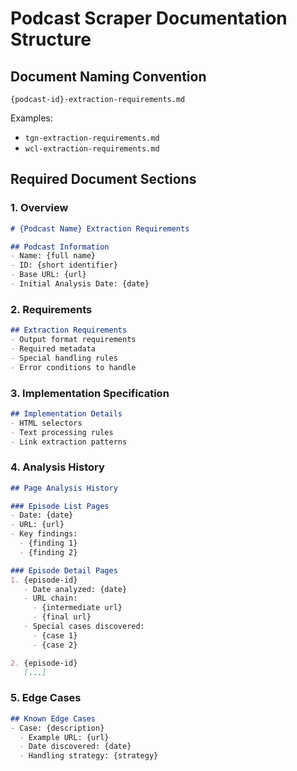 # Podcast Scraper Documentation Structure

## Document Naming Convention
`{podcast-id}-extraction-requirements.md`

Examples:
- `tgn-extraction-requirements.md`
- `wcl-extraction-requirements.md`

## Required Document Sections

### 1. Overview
```markdown
# {Podcast Name} Extraction Requirements

## Podcast Information
- Name: {full name}
- ID: {short identifier}
- Base URL: {url}
- Initial Analysis Date: {date}
```

### 2. Requirements
```markdown
## Extraction Requirements
- Output format requirements
- Required metadata
- Special handling rules
- Error conditions to handle
```

### 3. Implementation Specification
```markdown
## Implementation Details
- HTML selectors
- Text processing rules
- Link extraction patterns
```

### 4. Analysis History
```markdown
## Page Analysis History

### Episode List Pages
- Date: {date}
- URL: {url}
- Key findings:
  - {finding 1}
  - {finding 2}

### Episode Detail Pages
1. {episode-id}
   - Date analyzed: {date}
   - URL chain:
     - {intermediate url}
     - {final url}
   - Special cases discovered:
     - {case 1}
     - {case 2}

2. {episode-id}
   [...]
```

### 5. Edge Cases
```markdown
## Known Edge Cases
- Case: {description}
  - Example URL: {url}
  - Date discovered: {date}
  - Handling strategy: {strategy}
```